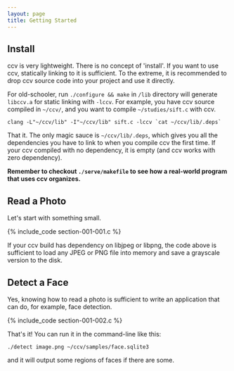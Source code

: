 ```yaml
---
layout: page
title: Getting Started
---
```


## Install

ccv is very lightweight. There is no concept of 'install'. If you want to use ccv, statically linking to it is sufficient. To the extreme, it is recommended to drop ccv source code into your project and use it directly.

For old-schooler, run `./configure && make` in `/lib` directory will generate `libccv.a` for static linking with `-lccv`. For example, you have ccv source compiled in `~/ccv/`, and you want to compile `~/studies/sift.c` with ccv.

    clang -L"~/ccv/lib" -I"~/ccv/lib" sift.c -lccv `cat ~/ccv/lib/.deps`

That it. The only magic sauce is `~/ccv/lib/.deps`, which gives you all the dependencies you have to link to when you compile ccv the first time. If your ccv compiled with no dependency, it is empty (and ccv works with zero dependency).

**Remember to checkout `./serve/makefile` to see how a real-world program that uses ccv organizes.**

## Read a Photo

Let's start with something small.

{% include_code section-001-001.c %}

If your ccv build has dependency on libjpeg or libpng, the code above is sufficient to load any JPEG or PNG file into memory and save a grayscale version to the disk.

## Detect a Face

Yes, knowing how to read a photo is sufficient to write an application that can do, for example, face detection.

{% include_code section-001-002.c %}

That's it! You can run it in the command-line like this:

    ./detect image.png ~/ccv/samples/face.sqlite3

and it will output some regions of faces if there are some.
